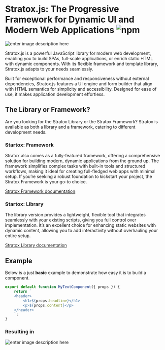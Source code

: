 
# Stratox.js: The Progressive Framework for Dynamic UI and Modern Web Applications ![npm](https://img.shields.io/npm/v/stratox)

![enter image description here](http://wazabii.se/github-assets/installation-prompt-1.png)

Stratox.js is a powerful JavaScript library for modern web development, enabling you to build SPAs, full-scale applications, or enrich static HTML with dynamic components. With its flexible framework and template library, Stratox.js adapts to your needs seamlessly.

Built for exceptional performance and responsiveness without external dependencies, Stratox.js features a UI engine and form builder that align with HTML semantics for simplicity and accessibility. Designed for ease of use, it makes application development effortless.

## The Library or Framework? 
Are you looking for the Stratox Library or the Stratox Framework? Stratox is available as both a library and a framework, catering to different development needs.

### Startox: Framework
Stratox also comes as a fully-featured framework, offering a comprehensive solution for building modern, dynamic applications from the ground up. The framework simplifies complex tasks with built-in tools and structured workflows, making it ideal for creating full-fledged web apps with minimal setup. If you’re seeking a robust foundation to kickstart your project, the Stratox Framework is your go-to choice.

[Stratox Framework documentation](https://stratox.wazabii.se)

### Startox: Library
The library version provides a lightweight, flexible tool that integrates seamlessly with your existing scripts, giving you full control over implementation. It’s an excellent choice for enhancing static websites with dynamic content, allowing you to add interactivity without overhauling your entire setup.

[Stratox Library documentation](https://stratox.wazabii.se/stratox.js)

## Example
Below is a just **basic** example to demonstrate how easy it is to build a component. 
```js
export default function MyTextComponent({ props }) {
    return `
    <header>
        <h1>${props.headline}</h1>
        <p>${props.content}</p>
    </header>
    `;
}
```
### Resulting in

![enter image description here](https://wazabii.se/github-assets/example-result-about.png)
